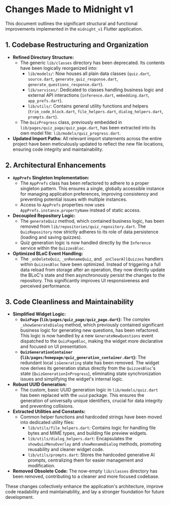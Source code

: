 # Changes Made to Midnight v1

This document outlines the significant structural and functional improvements implemented in the `midnight_v1` Flutter application.

## 1. Codebase Restructuring and Organization

*   **Refined Directory Structure:**
    *   The generic `lib/classes` directory has been deprecated. Its contents have been logically reorganized into:
        *   `lib/models/`: Now houses all plain data classes (`quiz.dart`, `source.dart`, `generate_quiz_response.dart`, `generate_questions_response.dart`).
        *   `lib/services/`: Dedicated to classes handling business logic and external API interactions (`inference.dart`, `embedding.dart`, `app_prefs.dart`).
        *   `lib/utils/`: Contains general utility functions and helpers (`trim_code_block.dart`, `file_helpers.dart`, `dialog_helpers.dart`, `prompts.dart`).
    *   The `QuizProgress` class, previously embedded in `lib/pages/quiz_page/quiz_page.dart`, has been extracted into its own model file: `lib/models/quiz_progress.dart`.
*   **Updated Import Paths:** All relevant import statements across the entire project have been meticulously updated to reflect the new file locations, ensuring code integrity and maintainability.

## 2. Architectural Enhancements

*   **`AppPrefs` Singleton Implementation:**
    *   The `AppPrefs` class has been refactored to adhere to a proper singleton pattern. This ensures a single, globally accessible instance for managing application preferences, improving consistency and preventing potential issues with multiple instances.
    *   Access to `AppPrefs` properties now uses `AppPrefs.instance.propertyName` instead of static access.
*   **Decoupled Repository Logic:**
    *   The `generateQuiz` method, which contained business logic, has been removed from `lib/repositories/quiz_repository.dart`. The `QuizRepository` now strictly adheres to its role of data persistence (loading and saving quizzes).
    *   Quiz generation logic is now handled directly by the `Inference` service within the `QuizzesBloc`.
*   **Optimized BLoC Event Handling:**
    *   The `_onDeleteQuiz`, `_onRenameQuiz`, and `_onClearAllQuizzes` handlers within `QuizzesBloc` have been optimized. Instead of triggering a full data reload from storage after an operation, they now directly update the BLoC's state and then asynchronously persist the changes to the repository. This significantly improves UI responsiveness and perceived performance.

## 3. Code Cleanliness and Maintainability

*   **Simplified Widget Logic:**
    *   **`QuizPage` (`lib/pages/quiz_page/quiz_page.dart`):** The complex `_showGenerateDialog` method, which previously contained significant business logic for generating new questions, has been refactored. This logic is now handled by a new `GenerateNewQuestions` event dispatched to the `QuizPageBloc`, making the widget more declarative and focused on UI presentation.
    *   **`QuizGenerationContainer` (`lib/pages/homepage/quiz_generation_container.dart`):** The redundant local `isGenerating` state has been removed. The widget now derives its generation status directly from the `QuizzesBloc`'s state (`QuizGenerationInProgress`), eliminating state synchronization issues and simplifying the widget's internal logic.
*   **Robust UUID Generation:**
    *   The custom, basic UUID generation logic in `lib/models/quiz.dart` has been replaced with the `uuid` package. This ensures the generation of universally unique identifiers, crucial for data integrity and preventing collisions.
*   **Extracted Utilities and Constants:**
    *   Common helper functions and hardcoded strings have been moved into dedicated utility files:
        *   `lib/utils/file_helpers.dart`: Contains logic for handling file bytes and MIME types, and building file preview widgets.
        *   `lib/utils/dialog_helpers.dart`: Encapsulates the `showQuizMenuOverlay` and `showRenameDialog` methods, promoting reusability and cleaner widget code.
        *   `lib/utils/prompts.dart`: Stores the hardcoded generative AI prompts, centralizing them for easier management and modification.
*   **Removed Obsolete Code:** The now-empty `lib/classes` directory has been removed, contributing to a cleaner and more focused codebase.

These changes collectively enhance the application's architecture, improve code readability and maintainability, and lay a stronger foundation for future development.
